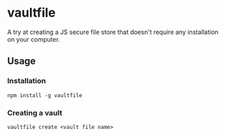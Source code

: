 # vaultfile
A try at creating a JS secure file store that doesn't require any installation on your computer.

## Usage

### Installation
`npm install -g vaultfile`

### Creating a vault
`vaultfile create <vault file name>`

